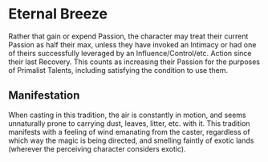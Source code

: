 # Eternal Breeze
Rather that gain or expend Passion, the character may treat their current Passion as half their max, unless they have invoked an Intimacy or had one of theirs successfully leveraged by an Influence/Control/etc. Action since their last Recovery. This counts as increasing their Passion for the purposes of Primalist Talents, including satisfying the condition to use them.

## Manifestation
When casting in this tradition, the air is constantly in motion, and seems unnaturally prone to carrying dust, leaves, litter, etc. with it. This tradition manifests with a feeling of wind emanating from the caster, regardless of which way the magic is being directed, and smelling faintly of exotic lands (wherever the perceiving character considers exotic).